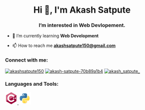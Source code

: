 <h1 align="center">Hi 👋, I'm Akash Satpute</h1>
<h3 align="center">I’m interested in  Web Devlopement.</h3>

- 🌱 I’m currently learning **Web Development**

- 📫 How to reach me **akashsatpute150@gmail.com**

<h3 align="left">Connect with me:</h3>
<p align="left">
<a href="https://twitter.com/akashsatpute150" target="blank"><img align="center" src="https://raw.githubusercontent.com/rahuldkjain/github-profile-readme-generator/master/src/images/icons/Social/twitter.svg" alt="akashsatpute150" height="30" width="40" /></a>
<a href="https://linkedin.com/in/akash-satpute-70b89a1b4" target="blank"><img align="center" src="https://raw.githubusercontent.com/rahuldkjain/github-profile-readme-generator/master/src/images/icons/Social/linked-in-alt.svg" alt="akash-satpute-70b89a1b4" height="30" width="40" /></a>
<a href="https://instagram.com/akash_satpute_" target="blank"><img align="center" src="https://raw.githubusercontent.com/rahuldkjain/github-profile-readme-generator/master/src/images/icons/Social/instagram.svg" alt="akash_satpute_" height="30" width="40" /></a>
</p>

<h3 align="left">Languages and Tools:</h3>
<p align="left"> <a href="https://www.w3schools.com/cpp/" target="_blank"> <img src="https://raw.githubusercontent.com/devicons/devicon/master/icons/cplusplus/cplusplus-original.svg" alt="cplusplus" width="40" height="40"/> </a> <a href="https://www.python.org" target="_blank"> <img src="https://raw.githubusercontent.com/devicons/devicon/master/icons/python/python-original.svg" alt="python" width="40" height="40"/> </a> </p>

